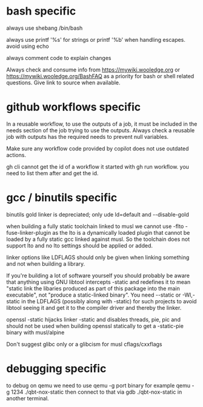 # bash specific

always use shebang /bin/bash

always use printf '%s' for strings or printf '%b' when handling escapes. avoid using echo

always comment code to explain changes

Always check and consume info from https://mywiki.wooledge.org or https://mywiki.wooledge.org/BashFAQ as a priority for bash or shell related questions. Give link to source when available.

# github workflows specific

In a reusable workflow, to use the outputs of a job, it must be included in the needs section of the job trying to use the outputs. Always check a reusable job with outputs has the required needs to prevent null variables.

Make sure any workflow code provided by copilot does not use outdated actions.

gh cli cannot get the id of a workflow it started with gh run workflow. you need to list them after and get the id.

# gcc / binutils specific

binutils gold linker is depreciated; only ude ld=default and --disable-gold

when building a fully static toolchain linked to musl we cannot use -flto -fuse-linker-plugin as the lto is a dynamically loaded plugin that cannot be loaded by a fully static gcc linked against musl. So the toolchain does not support lto and no lto settings should be applied or added.

linker options like LDFLAGS should only be given when linking something and not when building a library.

If you're building a lot of software yourself you should probably be aware that anything using GNU libtool intercepts -static and redefines it to mean "static link the libaries produced as part of this package into the main executable", not "produce a static-linked binary". You need --static or -Wl,-static in the LDFLAGS (possibly along with -static) for such projects to avoid libtool seeing it and get it to the compiler driver and thereby the linker.

openssl -static hijacks linker -static and disables threads, pie, pic and should not be used when building openssl statically to get a -static-pie binary with musl/alpine

Don't suggest glibc only or a glibcism for musl cflags/cxxflags

# debugging specific

to debug on qemu we need to use qemu -g port binary for example  qemu -g 1234 ./qbt-nox-static then connect to that via gdb ./qbt-nox-static in another terminal.
